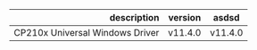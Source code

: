 | description | version | asdsd |
|----------------:|---------------|---------------|
| CP210x Universal Windows Driver |      v11.4.0         |     v11.4.0         |
